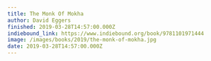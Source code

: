 ```yaml
---
title: The Monk Of Mokha
author: David Eggers
finished: 2019-03-28T14:57:00.000Z
indiebound_link: https://www.indiebound.org/book/9781101971444
image: /images/books/2019/the-monk-of-mokha.jpg
date: 2019-03-28T14:57:00.000Z
---
```


